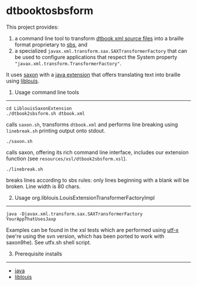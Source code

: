 dtbooktosbsform
===============

This project provides:

1. a command line tool to transform [dtbook xml source files](http://en.wikipedia.org/wiki/DTBook)
into a braille format proprietary to [sbs](http://www.sbs.ch), and
2. a specialized `javax.xml.transform.sax.SAXTransformerFactory`
that can be used to configure applications that respect the
System property `"javax.xml.transform.TransformerFactory"`.

It uses [saxon](http://saxon.sourceforge.net/) with a [java extension](https://github.com/bwagner/LiblouisSaxonExtension)
that offers translating text into braille using [liblouis](http://code.google.com/p/liblouis/).

1. Usage command line tools
---------------------------

    cd LiblouisSaxonExtension
    ./dtbook2sbsform.sh dtbook.xml
calls `saxon.sh`, transforms `dtbook.xml` and performs line breaking using `linebreak.sh` printing output onto stdout.

    ./saxon.sh
calls saxon, offering its rich command line interface, includes our extension function
(see `resources/xsl/dtbook2sbsform.xsl`).

    ./linebreak.sh
breaks lines according to sbs rules: only lines beginning with a blank will be broken. Line width is 80 chars.

2. Usage org.liblouis.LouisExtensionTransformerFactoryImpl
----------------------------------------------------------
    java -Djavax.xml.transform.sax.SAXTransformerFactory YourAppThatUsesJaxp

Examples can be found in the xsl tests which are performed using
[utf-x](http://utf-x.sourceforge.net/) (we're using the svn version, which has been ported to work with saxon9he).
See utfx.sh shell script. 

3. Prerequisite installs
------------------------
* [java](http://java.sun.com)
* [liblouis](http://code.google.com/p/liblouis/)
